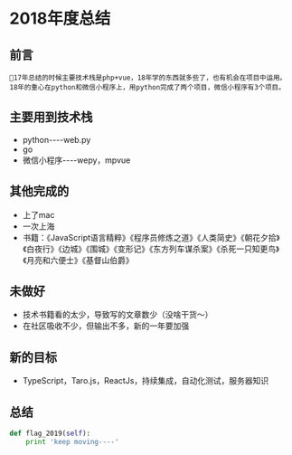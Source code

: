 # 2018年度总结
## 前言
```
17年总结的时候主要技术栈是php+vue，18年学的东西就多些了，也有机会在项目中运用。18年的重心在python和微信小程序上，用python完成了两个项目，微信小程序有3个项目。
```
## 主要用到技术栈
- python----web.py
- go
- 微信小程序----wepy，mpvue

## 其他完成的
- 上了mac
- 一次上海
- 书籍：《JavaScript语言精粹》《程序员修炼之道》《人类简史》《朝花夕拾》《白夜行》《边城》《围城》《变形记》《东方列车谋杀案》《杀死一只知更鸟》《月亮和六便士》《基督山伯爵》

## 未做好
- 技术书籍看的太少，导致写的文章数少（没啥干货～）
- 在社区吸收不少，但输出不多，新的一年要加强

## 新的目标
- TypeScript，Taro.js，ReactJs，持续集成，自动化测试，服务器知识

## 总结
```python
def flag_2019(self):
    print 'keep moving----'
```